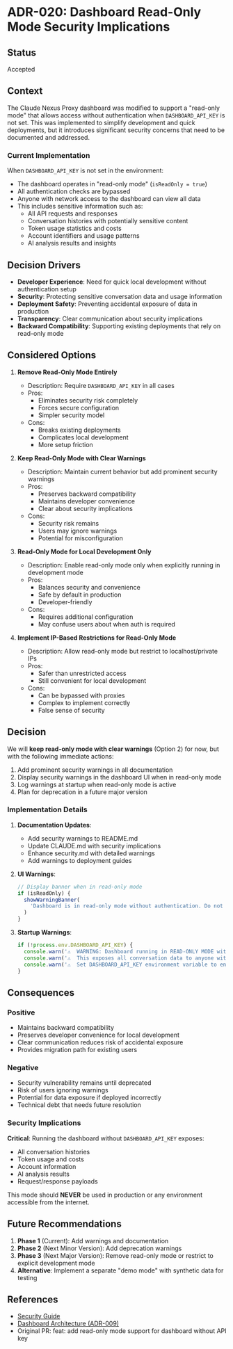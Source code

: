 # ADR-020: Dashboard Read-Only Mode Security Implications

## Status

Accepted

## Context

The Claude Nexus Proxy dashboard was modified to support a "read-only mode" that allows access without authentication when `DASHBOARD_API_KEY` is not set. This was implemented to simplify development and quick deployments, but it introduces significant security concerns that need to be documented and addressed.

### Current Implementation

When `DASHBOARD_API_KEY` is not set in the environment:

- The dashboard operates in "read-only mode" (`isReadOnly = true`)
- All authentication checks are bypassed
- Anyone with network access to the dashboard can view all data
- This includes sensitive information such as:
  - All API requests and responses
  - Conversation histories with potentially sensitive content
  - Token usage statistics and costs
  - Account identifiers and usage patterns
  - AI analysis results and insights

## Decision Drivers

- **Developer Experience**: Need for quick local development without authentication setup
- **Security**: Protecting sensitive conversation data and usage information
- **Deployment Safety**: Preventing accidental exposure of data in production
- **Transparency**: Clear communication about security implications
- **Backward Compatibility**: Supporting existing deployments that rely on read-only mode

## Considered Options

1. **Remove Read-Only Mode Entirely**
   - Description: Require `DASHBOARD_API_KEY` in all cases
   - Pros:
     - Eliminates security risk completely
     - Forces secure configuration
     - Simpler security model
   - Cons:
     - Breaks existing deployments
     - Complicates local development
     - More setup friction

2. **Keep Read-Only Mode with Clear Warnings**
   - Description: Maintain current behavior but add prominent security warnings
   - Pros:
     - Preserves backward compatibility
     - Maintains developer convenience
     - Clear about security implications
   - Cons:
     - Security risk remains
     - Users may ignore warnings
     - Potential for misconfiguration

3. **Read-Only Mode for Local Development Only**
   - Description: Enable read-only mode only when explicitly running in development mode
   - Pros:
     - Balances security and convenience
     - Safe by default in production
     - Developer-friendly
   - Cons:
     - Requires additional configuration
     - May confuse users about when auth is required

4. **Implement IP-Based Restrictions for Read-Only Mode**
   - Description: Allow read-only mode but restrict to localhost/private IPs
   - Pros:
     - Safer than unrestricted access
     - Still convenient for local development
   - Cons:
     - Can be bypassed with proxies
     - Complex to implement correctly
     - False sense of security

## Decision

We will **keep read-only mode with clear warnings** (Option 2) for now, but with the following immediate actions:

1. Add prominent security warnings in all documentation
2. Display security warnings in the dashboard UI when in read-only mode
3. Log warnings at startup when read-only mode is active
4. Plan for deprecation in a future major version

### Implementation Details

1. **Documentation Updates**:
   - Add security warnings to README.md
   - Update CLAUDE.md with security implications
   - Enhance security.md with detailed warnings
   - Add warnings to deployment guides

2. **UI Warnings**:

   ```typescript
   // Display banner when in read-only mode
   if (isReadOnly) {
     showWarningBanner(
       'Dashboard is in read-only mode without authentication. Do not use in production!'
     )
   }
   ```

3. **Startup Warnings**:
   ```typescript
   if (!process.env.DASHBOARD_API_KEY) {
     console.warn('⚠️  WARNING: Dashboard running in READ-ONLY MODE without authentication!')
     console.warn('⚠️  This exposes all conversation data to anyone with network access.')
     console.warn('⚠️  Set DASHBOARD_API_KEY environment variable to enable authentication.')
   }
   ```

## Consequences

### Positive

- Maintains backward compatibility
- Preserves developer convenience for local development
- Clear communication reduces risk of accidental exposure
- Provides migration path for existing users

### Negative

- Security vulnerability remains until deprecated
- Risk of users ignoring warnings
- Potential for data exposure if deployed incorrectly
- Technical debt that needs future resolution

### Security Implications

**Critical**: Running the dashboard without `DASHBOARD_API_KEY` exposes:

- All conversation histories
- Token usage and costs
- Account information
- AI analysis results
- Request/response payloads

This mode should **NEVER** be used in production or any environment accessible from the internet.

## Future Recommendations

1. **Phase 1** (Current): Add warnings and documentation
2. **Phase 2** (Next Minor Version): Add deprecation warnings
3. **Phase 3** (Next Major Version): Remove read-only mode or restrict to explicit development mode
4. **Alternative**: Implement a separate "demo mode" with synthetic data for testing

## References

- [Security Guide](../../03-Operations/security.md)
- [Dashboard Architecture (ADR-009)](./adr-009-dashboard-architecture.md)
- Original PR: feat: add read-only mode support for dashboard without API key
